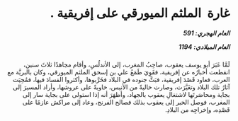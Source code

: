 <h1 dir="rtl">غارة  الملثم الميورقي على إفريقية .</h1>

<h5 dir="rtl">العام الهجري:  591

العام الميلادي: 1194

</h5>

<p dir="rtl">لَمَّا عَبَرَ أبو يوسف يعقوب، صاحِبُ المغرب، إلى الأندلُسِ، وأقام مجاهدًا ثلاثَ سنين، انقطعت أخبارُه عن إفريقية، فقَوِيَ طَمَعُ علي بن إسحق الملثم الميورقي، وكان بالبريَّة مع العرب، فعاود قَصْدَ إفريقية، فبَثَّ جنوده في البلاد فخَرَّبوها، وأكثروا الفسادَ فيها، فمُحِيَت آثارُ تلك البلاد وتغَيَّرَت، وصارت خاليةً من الأنيس، خاويةً على عروشها، وأراد المسيرَ إلى بجاية ومحاصَرتَها لاشتغالِ يعقوب بالجهاد، وأظهَرَ أنه إذا استولى على بجاية سار إلى المغرب، فوصل الخبر إلى يعقوب بذلك فصالح الفرنج، وعاد إلى مراكش عازمًا على قَصْدِه، وإخراجِه من البلادِ.</p></br>
